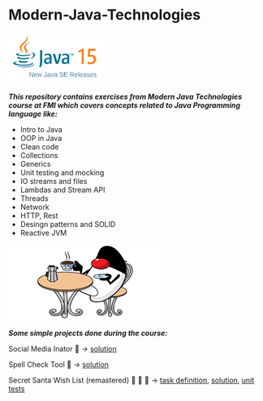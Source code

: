 # Modern-Java-Technologies

<img src="https://github.com/DenitsaStoianova/Modern-Java-Technologies/blob/master/images/java-15-releases.png" width="200" height="100">

***This repository contains exercises from Modern Java Technologies course at FMI which covers concepts related to Java Programming language like:***

- Intro to Java
- OOP in Java
- Clean code
- Collections
- Generics
- Unit testing and mocking
- IO streams and files
- Lambdas and Stream API
- Threads
- Network
- HTTP, Rest
- Desingn patterns and SOLID
- Reactive JVM


<img src="https://github.com/DenitsaStoianova/Modern-Java-Technologies/blob/master/images/java-15.jpg" width="300" height="150">

***Some simple projects done during the course:***

Social Media Inator 📱 -> [solution](https://github.com/DenitsaStoianova/Modern-Java-Technologies/tree/master/SocialMediaInator)

Spell Check Tool :speech_balloon: -> [solution](https://github.com/DenitsaStoianova/Modern-Java-Technologies/tree/master/SpellCheckTool)

Secret Santa Wish List (remastered) :santa: :gift: :christmas_tree: -> [task definition](https://github.com/DenitsaStoianova/Modern-Java-Technologies/blob/master/SecretSantaWishList/README.md), [solution](https://github.com/DenitsaStoianova/Modern-Java-Technologies/tree/master/SecretSantaWishList/src/bg/sofia/uni/fmi/mjt/wish/list), [unit tests](https://github.com/DenitsaStoianova/Modern-Java-Technologies/tree/master/SecretSantaWishList/test/bg/sofia/uni/fmi/mjt/wish/list)

